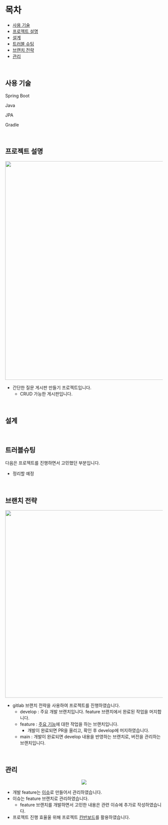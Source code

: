 # 목차
- [사용 기술](#사용-기술)
- [프로젝트 설명](#프로젝트-설명)
- [설계](#설계)
- [트러블 슈팅](#트러블슈팅)
- [브랜치 전략](#브랜치-전략)
- [관리](#관리)

<br>

## 사용 기술
Spring Boot

Java

JPA

Gradle

<br>

## 프로젝트 설명
<p align="center">
<img src="https://user-images.githubusercontent.com/83000829/151507571-dd10b5e3-2153-471a-b6ca-97794e232686.gif" width = 700 />
</p>

- 간단한 질문 게시판 만들기 프로젝트입니다.
  - CRUD 가능한 게시판입니다.

  
<br>

## 설계

<br>

## 트러블슈팅
다음은 프로젝트를 진행하면서 고민했던 부분입니다.
- 정리할 예정

<br>

## 브랜치 전략
<p align="center">
<img src = "https://user-images.githubusercontent.com/83000829/151507475-3021a291-6843-4ae9-b395-644a3c6c2ca6.png" width = 600 />
</p>

- gitlab 브랜치 전략을 사용하여 프로젝트를 진행하였습니다.
  - develop : 주요 개발 브랜치입니다. feature 브랜치에서 완료된 작업을 머지합니다.
  - feature : [주요 기능](https://github.com/jungminji0215/qna-site/issues)에 대한 작업을 하는 브랜치입니다.
    - 개발이 완료되면 PR을 올리고, 확인 후 develop에 머지하였습니다.
  - main : 개발이 완료되면 develop 내용을 반영하는 브랜치로, 버전을 관리하는 브랜치입니다.

<br>

## 관리
<p align="center">
<img src = "https://user-images.githubusercontent.com/83000829/151508334-a22fb0a1-e493-4593-a9d9-90a9436b748e.png" />
</p>

- 개발 feature는 [이슈](https://github.com/jungminji0215/qna-site/labels/%EA%B8%B0%EB%8A%A5%20%EA%B0%9C%EB%B0%9C)로 만들어서 관리하였습니다.
- 이슈는 feature 브랜치로 관리하였습니다.
  - feature 브랜치를 개발하면서 고민한 내용은 관련 이슈에 추가로 작성하였습니다.
- 프로젝트 진행 효율울 위해 프로젝트 [칸반보드](https://github.com/jungminji0215/qna-site/projects/1)를 활용하였습니다.
